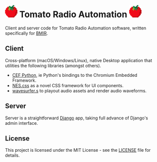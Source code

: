 # <img src="tomato.png" width="40" height="40"> Tomato Radio Automation <img src="tomato.png" width="40" height="40">

Client and server code for Tomato Radio Automation software, written specifically
for [BMIR](https://bmir.org/).

## Client

Cross-platform (macOS/Windows/Linux), native Desktop application that utilities
the following libraries (amongst others).

* [CEF Python](https://github.com/cztomczak/cefpython/), ie Python's bindings to
  the Chromium Embedded Framework.
* [NES.css](https://nostalgic-css.github.io/NES.css/) as a novel CSS framework for UI components.
* [wavesurfer.s](https://wavesurfer-js.org/) to playout audio assets and render audio waveforms.

## Server

Server is a straightforward [Django](https://www.djangoproject.com/) app, taking full
advance of Django's admin interface.

## License

This project is licensed under the MIT License - see the [LICENSE](LICENSE) file
for details.

